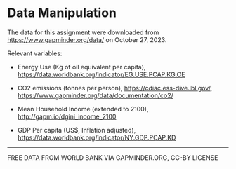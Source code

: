 # Data Manipulation

The data for this assignment were downloaded from https://www.gapminder.org/data/ on October 27, 2023. 

Relevant variables: 

- Energy Use (Kg of oil equivalent per capita), https://data.worldbank.org/indicator/EG.USE.PCAP.KG.OE

- CO2 emissions (tonnes per person), https://cdiac.ess-dive.lbl.gov/, https://www.gapminder.org/data/documentation/co2/

- Mean Household Income (extended to 2100), http://gapm.io/dgini_income_2100

- GDP Per capita (US$, Inflation adjusted), https://data.worldbank.org/indicator/NY.GDP.PCAP.KD

-----

FREE DATA FROM WORLD BANK VIA GAPMINDER.ORG, CC-BY LICENSE
